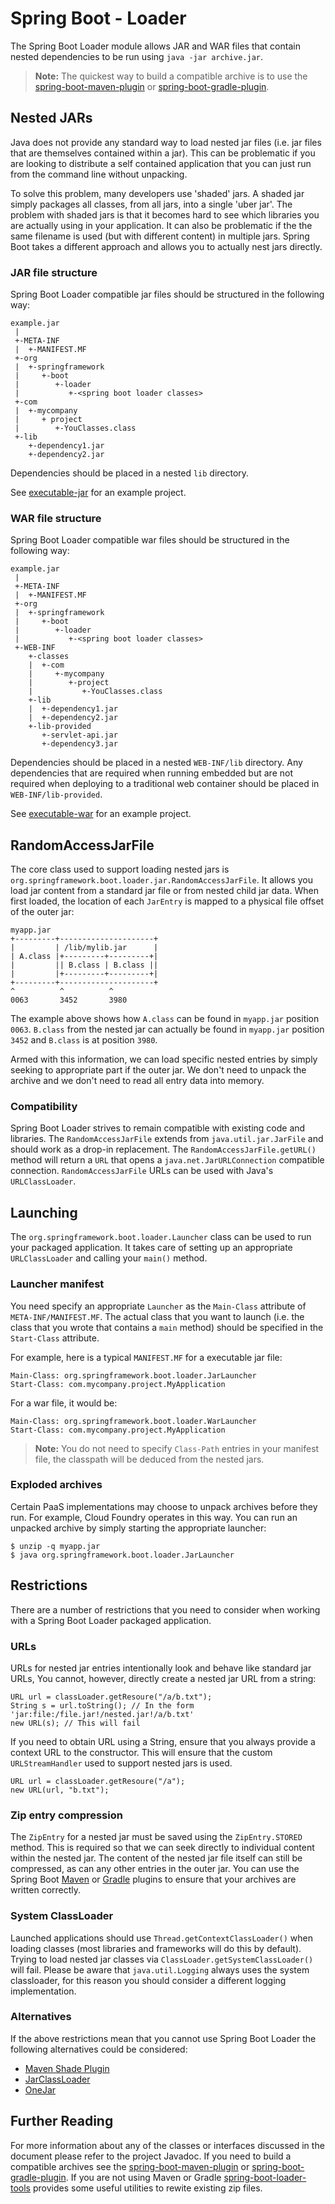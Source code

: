 # Spring Boot - Loader
The Spring Boot Loader module allows JAR and WAR files that contain nested dependencies
to be run using `java -jar archive.jar`.

> **Note:** The quickest way to build a compatible archive is to use the
> [spring-boot-maven-plugin](../spring-boot-maven-plugin) or
> [spring-boot-gradle-plugin](../spring-boot-gradle-plugin).

## Nested JARs
Java does not provide any standard way to load nested jar files (i.e. jar files that
are themselves contained within a jar). This can be problematic if you are looking
to distribute a self contained application that you can just run from the command line
without unpacking.

To solve this problem, many developers use 'shaded' jars. A shaded jar simply packages
all classes, from all jars, into a single 'uber jar'. The problem with shaded jars is
that it becomes hard to see which libraries you are actually using in your application.
It can also be problematic if the the same filename is used (but with different content)
in multiple jars. Spring Boot takes a different approach and allows you to actually nest
jars directly.

### JAR file structure
Spring Boot Loader compatible jar files should be structured in the following way:

```
example.jar
 |
 +-META-INF
 |  +-MANIFEST.MF
 +-org
 |  +-springframework
 |     +-boot
 |        +-loader
 |           +-<spring boot loader classes>
 +-com
 |  +-mycompany
 |     + project
 |        +-YouClasses.class
 +-lib
    +-dependency1.jar
    +-dependency2.jar
```

Dependencies should be placed in a nested `lib` directory.

See [executable-jar](src/it/executable-jar) for an example project.

### WAR file structure
Spring Boot Loader compatible war files should be structured in the following way:

```
example.jar
 |
 +-META-INF
 |  +-MANIFEST.MF
 +-org
 |  +-springframework
 |     +-boot
 |        +-loader
 |           +-<spring boot loader classes>
 +-WEB-INF
    +-classes
    |  +-com
    |     +-mycompany
    |        +-project
    |           +-YouClasses.class
    +-lib
    |  +-dependency1.jar
    |  +-dependency2.jar
    +-lib-provided
       +-servlet-api.jar
       +-dependency3.jar
```

Dependencies should be placed in a nested `WEB-INF/lib` directory. Any dependencies
that are required when running embedded but are not required when deploying to
a traditional web container should be placed in `WEB-INF/lib-provided`.

 See [executable-war](src/it/executable-war) for an example project.

## RandomAccessJarFile
The core class used to support loading nested jars is
`org.springframework.boot.loader.jar.RandomAccessJarFile`. It allows  you load jar
content from a standard jar file or from nested child jar data. When first  loaded, the
location of each  `JarEntry` is mapped to a physical file offset of the outer jar:


```
myapp.jar
+---------+---------------------+
|         | /lib/mylib.jar      |
| A.class |+---------+---------+|
|         || B.class | B.class ||
|         |+---------+---------+|
+---------+---------------------+
^          ^          ^
0063       3452       3980
```

The example above shows how `A.class` can be found in `myapp.jar` position `0063`.
`B.class` from the nested jar can actually be found in `myapp.jar` position `3452`
and `B.class` is at position `3980`.

Armed with this information, we can load specific nested entries by simply seeking to
appropriate part if the outer jar. We don't need to unpack the archive and we don't
need to read all entry data into memory.

### Compatibility
Spring Boot Loader strives to remain compatible with existing code and libraries. The
`RandomAccessJarFile` extends from `java.util.jar.JarFile` and should work as a drop-in
replacement. The `RandomAccessJarFile.getURL()` method will return a `URL` that opens
a `java.net.JarURLConnection` compatible connection. `RandomAccessJarFile` URLs can
be used with Java's `URLClassLoader`.

## Launching
The `org.springframework.boot.loader.Launcher` class can be used to run your packaged
application. It takes care of setting up an appropriate `URLClassLoader` and calling
your `main()` method.

### Launcher manifest
You need specify an appropriate `Launcher` as the `Main-Class` attribute of
`META-INF/MANIFEST.MF`. The actual class that you want to launch (i.e. the class that
you wrote that contains a `main` method) should be specified  in the `Start-Class`
attribute.

For example, here is a typical `MANIFEST.MF` for a executable jar file:
```
Main-Class: org.springframework.boot.loader.JarLauncher
Start-Class: com.mycompany.project.MyApplication
```

For a war file, it would be:
```
Main-Class: org.springframework.boot.loader.WarLauncher
Start-Class: com.mycompany.project.MyApplication
```
> **Note:** You do not need to specify `Class-Path` entries in your manifest file, the
> classpath will be deduced from the nested jars.

### Exploded archives
Certain PaaS implementations may choose to unpack archives before they run. For example,
Cloud Foundry operates in this way. You can run an unpacked archive by simply starting
the appropriate launcher:

```
$ unzip -q myapp.jar
$ java org.springframework.boot.loader.JarLauncher
```

## Restrictions
There are a number of restrictions that you need to consider when working with a Spring
Boot Loader packaged application.

### URLs
URLs for nested jar entries intentionally look and behave like standard jar URLs,
You cannot, however, directly create a nested jar URL from a string:

```
URL url = classLoader.getResoure("/a/b.txt");
String s = url.toString(); // In the form 'jar:file:/file.jar!/nested.jar!/a/b.txt'
new URL(s); // This will fail
```

If you need to obtain URL using a String, ensure that you always provide a context URL
to the constructor. This will ensure that the custom `URLStreamHandler` used to support
nested jars is used.

```
URL url = classLoader.getResoure("/a");
new URL(url, "b.txt");
```

### Zip entry compression
The `ZipEntry` for a nested jar must be saved using the `ZipEntry.STORED` method. This
is required so that we can seek directly to individual content within the nested jar.
The content of the nested jar file itself can still be compressed, as can any other
entries in the outer jar. You can use the Spring Boot
[Maven](../spring-boot-maven-plugin) or [Gradle](../spring-boot-gradle-plugin) plugins
to ensure that your archives are written correctly.

### System ClassLoader
Launched applications should use `Thread.getContextClassLoader()` when loading classes
(most libraries and frameworks will do this by default). Trying to load nested jar
classes via `ClassLoader.getSystemClassLoader()` will fail. Please be aware that
`java.util.Logging` always uses the system classloader, for this reason you should
consider a different logging implementation.

### Alternatives
If the above restrictions mean that you cannot use Spring Boot Loader the following
alternatives could be considered:

* [Maven Shade Plugin](http://maven.apache.org/plugins/maven-shade-plugin/)
* [JarClassLoader](http://www.jdotsoft.com/JarClassLoader.php)
* [OneJar](http://one-jar.sourceforge.net)

## Further Reading
For more information about any of the classes or interfaces discussed in the document
please refer to the project Javadoc. If you need to build a compatible archives see the
[spring-boot-maven-plugin](../spring-boot-maven-plugin) or
[spring-boot-gradle-plugin](../spring-boot-gradle-plugin). If you are not using Maven
or Gradle [spring-boot-loader-tools](../spring-boot-loader-tools) provides some useful
utilities to rewite existing zip files.
